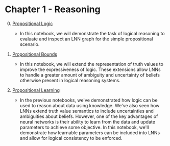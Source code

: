 # Chapter 1 - Reasoning

0. [Propositional Logic](https://github.com/IBM/LNN/blob/master/tutorials/Chapter%201%20-%20Reasoning/0.%20Propositional%20Logic.ipynb)

   - In this notebook, we will demonstrate the task of logical reasoning to evaluate and inspect an LNN graph for the simple propositional scenario.

1. [Propositional Bounds](https://github.com/IBM/LNN/blob/master/tutorials/Chapter%201%20-%20Reasoning/1.%20Propositional%20Bounds.ipynb)

   - In this notebook, we will extend the representation of truth values to improve the expressiveness of logic. These extensions allow LNNs to handle a greater amount of ambiguity and uncertainty of beliefs otherwise present in logical reasoning systems.

2. [Propositional Learning](https://github.com/IBM/LNN/blob/master/tutorials/Chapter%201%20-%20Reasoning/2.%20Propositional%20Learning.ipynb)

   - In the previous notebooks, we've demonstrated how logic can be used to reason about data using knowledge. We've also seen how LNNs extend truth value semantics to include uncertainties and ambiguities about beliefs. However, one of the key advantages of neural networks is their ability to learn from the data and update parameters to achieve some objective. In this notebook, we'll demonstrate how learnable parameters can be included into LNNs and allow for logical consistency to be enforced.
